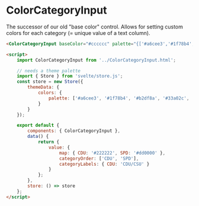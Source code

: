 # ColorCategoryInput

The successor of our old "base color" control. Allows for setting custom colors for each category (= unique value of a text column).

```html
<ColorCategoryInput baseColor="#cccccc" palette="{['#a6cee3','#1f78b4','#b2df8a']}" values="{['A','A','B','C','D','D']}" bind:value />

<script>
    import ColorCategoryInput from '../ColorCategoryInput.html';

    // needs a theme palette
    import { Store } from 'svelte/store.js';
    const store = new Store({
        themeData: {
            colors: {
                palette: ['#a6cee3', '#1f78b4', '#b2df8a', '#33a02c', '#fb9a99']
            }
        }
    });

    export default {
        components: { ColorCategoryInput },
        data() {
            return {
                value: {
                    map: { CDU: '#222222', SPD: '#dd0000' },
                    categoryOrder: ['CDU', 'SPD'],
                    categoryLabels: { CDU: 'CDU/CSU' }
                }
            };
        },
        store: () => store
    };
</script>
```
